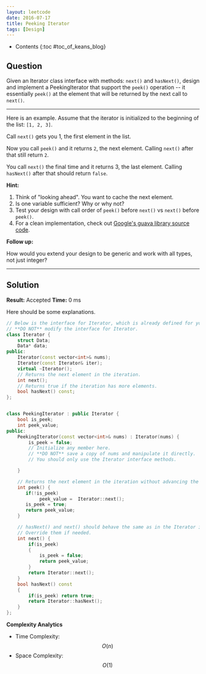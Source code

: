 ```yaml
---
layout: leetcode
date: 2016-07-17
title: Peeking Iterator
tags: [Design]
---
```


* Contents
{:toc #toc_of_keans_blog}

## Question


Given an Iterator class interface with methods: `next()` and `hasNext()`, design and implement a PeekingIterator that support the `peek()` operation -- it essentially `peek()` at the element that will be returned by the next call to `next()`.

***

Here is an example. Assume that the iterator is initialized to the beginning of the list: ``[1, 2, 3]``.

Call `next()` gets you 1, the first element in the list.

Now you call `peek()` and it returns `2`, the next element. Calling `next()` after that still return `2`.

You call `next()` the final time and it returns 3, the last element. Calling `hasNext()` after that should return `false`.

**Hint:**

1. Think of "looking ahead". You want to cache the next element.
2. Is one variable sufficient? Why or why not?
3. Test your design with call order of `peek()` before `next()` vs `next()` before `peek()`.
4. For a clean implementation, check out [Google's guava library source code](https://github.com/google/guava/blob/703ef758b8621cfbab16814f01ddcc5324bdea33/guava-gwt/src-super/com/google/common/collect/super/com/google/common/collect/Iterators.java#L1125).

**Follow up:**

How would you extend your design to be generic and work with all types, not just integer?


***

## Solution

**Result:** Accepted **Time:**  0 ms

Here should be some explanations.

```cpp
// Below is the interface for Iterator, which is already defined for you.
// **DO NOT** modify the interface for Iterator.
class Iterator {
    struct Data;
	Data* data;
public:
	Iterator(const vector<int>& nums);
	Iterator(const Iterator& iter);
	virtual ~Iterator();
	// Returns the next element in the iteration.
	int next();
	// Returns true if the iteration has more elements.
	bool hasNext() const;
};


class PeekingIterator : public Iterator {
    bool is_peek;
    int peek_value;
public:
	PeekingIterator(const vector<int>& nums) : Iterator(nums) {
	    is_peek = false;
	    // Initialize any member here.
	    // **DO NOT** save a copy of nums and manipulate it directly.
	    // You should only use the Iterator interface methods.

	}

    // Returns the next element in the iteration without advancing the iterator.
	int peek() {
	   if(!is_peek)
            peek_value =  Iterator::next();
       is_peek = true;
       return peek_value;
	}

	// hasNext() and next() should behave the same as in the Iterator interface.
	// Override them if needed.
	int next() {
	    if(is_peek)
	    {
	        is_peek = false;
	        return peek_value;
	    }
	    return Iterator::next();
	}
	bool hasNext() const
	{
	    if(is_peek) return true;
	    return Iterator::hasNext();
	}
};
```

**Complexity Analytics**

- Time Complexity: $$O(n)$$
- Space Complexity: $$O(1)$$
